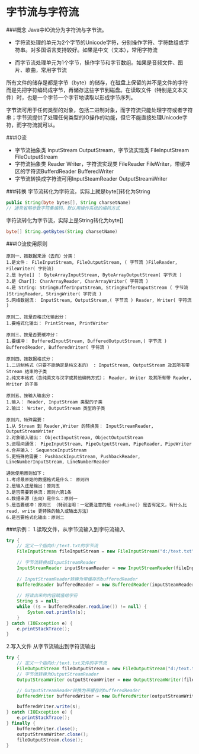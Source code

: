 
字节流与字符流
=========

###概念
Java中IO流分为字符流与字节流。

- 字符流处理的单元为2个字节的Unicode字符，分别操作字符、字符数组或字符串。对多国语言支持较好。如果是中文（文本），常用字符流

- 而字节流处理单元为1个字节，操作字节和字节数组。如果是音频文件、图片、歌曲，常用字节流

所有文件的储存是都是字节（byte）的储存，在磁盘上保留的并不是文件的字符而是先把字符编码成字节，再储存这些字节到磁盘。在读取文件（特别是文本文件）时，也是一个字节一个字节地读取以形成字节序列。

字节流可用于任何类型的对象，包括二进制对象，而字符流只能处理字符或者字符串；字节流提供了处理任何类型的IO操作的功能，但它不能直接处理Unicode字符，而字符流就可以。


###IO流
- 字节流抽象类 InputStream OutputStream，字节流实现类 FileInputStream FileOutputStream 
- 字符流抽象类 Reader Writer，字符流实现类 FileReader FileWriter，带缓冲区的字符流BufferdReader BufferedWriter
- 字节流转换成字符流可用InputSteamReader OutputStreamWriter 

###转换
字节流转化为字符流，实际上就是byte[]转化为String
```java
public String(byte bytes[], String charsetName)
// 通常省略参数字符集编码，默认用操作系统的编码方式
```
字符流转化为字节流，实际上是String转化为byte[]
```java
byte[] String.getBytes(String charsetName)
```
###IO流使用原则
```
原则一、按数据来源（去向）分类：
1.是文件： FileInputStream, FileOutputStream, ( 字节流 )FileReader, FileWriter( 字符流)
2.是 byte[] ： ByteArrayInputStream, ByteArrayOutputStream( 字节流 )
3.是 Char[]: CharArrayReader, CharArrayWriter( 字符流 )
4.是 String: StringBufferInputStream, StringBufferOuputStream ( 字节流 )StringReader, StringWriter( 字符流 )
5.网络数据流： InputStream, OutputStream,( 字节流 ) Reader, Writer( 字符流 )

原则二、按是否格式化输出分：
1.要格式化输出： PrintStream, PrintWriter

原则三、按是否要缓冲分：
1.要缓冲： BufferedInputStream, BufferedOutputStream,( 字节流 ) BufferedReader, BufferedWriter( 字符流 )

原则四、按数据格式分：
1.二进制格式（只要不能确定是纯文本的） : InputStream, OutputStream 及其所有带 Stream 结束的子类
2.纯文本格式（含纯英文与汉字或其他编码方式）； Reader, Writer 及其所有带 Reader, Writer 的子类

原则五、按输入输出分：
1.输入： Reader, InputStream 类型的子类
2.输出： Writer, OutputStream 类型的子类

原则六、特殊需要：
1.从 Stream 到 Reader,Writer 的转换类： InputStreamReader, OutputStreamWriter
2.对象输入输出： ObjectInputStream, ObjectOutputStream
3.进程间通信： PipeInputStream, PipeOutputStream, PipeReader, PipeWriter
4.合并输入： SequenceInputStream
5.更特殊的需要： PushbackInputStream, PushbackReader, LineNumberInputStream, LineNumberReader

通常使用原则如下：
1.考虑最原始的数据格式是什么： 原则四
2.是输入还是输出：原则五
3.是否需要转换流：原则六第1条
4.数据来源（去向）是什么：原则一
5.是否要缓冲：原则三 （特别注明：一定要注意的是 readLine() 是否有定义，有什么比 read, write 更特殊的输入或输出方法）
6.是否要格式化输出：原则二
```

###示例：
1.读取文件，从字节流输入到字符流输入
```java
try {
    // 定义一个指向d:/text.txt的字节流 
    FileInputStream fileInputStream = new FileInputStream("d:/text.txt");
    
    // 字节流转换成InputStreamReader 
    InputStreamReader inputStreamReader = new InputStreamReader(fileInputStream); 
    
    // InputStreamReader转换为带缓存的bufferedReader 
    BufferedReader bufferedReader = new BufferedReader(inputSteamReader); 
    
    // 将读出来的内容赋值给字符 
    String s = null; 
    while ((s = bufferedReader.readLine()) != null) { 
        System.out.println(s);
    }
} catch (IOException e) {
    e.printStackTrace();
}
```
2.写入文件 从字节流输出到字符流输出 
```java
try {
    // 定义一个指向d:/text.txt文件的字节流
    FileOutputStream fileOutputStream = new FileOutputStream("d:/text.txt");
    // 字节流转换为OutputStreamReader
    OutputStreamWriter outputStreamWriter = new OutputStreamWriter(fileOutputStream); 

    // OutputStreamReader转换为带缓存的bufferedReader 
    BufferedWriter bufferedWriter = new BufferedWriter(outputStreamWriter); 

    bufferedWriter.write(s); 
} catch (IOException e) {
    e.printStackTrace();
} finally {
    bufferedWriter.close(); 
    outputStreamWriter.close(); 
    fileOutputStream.close();
}
```



